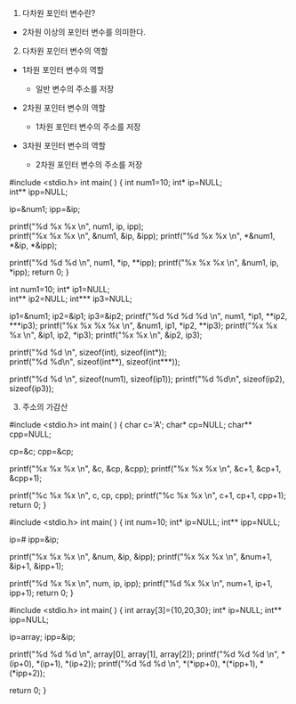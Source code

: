 1. 다차원 포인터 변수란?
- 2차원 이상의 포인터 변수를 의미한다.

2. 다차원 포인터 변수의 역할
- 1차원 포인터 변수의 역할
  - 일반 변수의 주소를 저장

- 2차원 포인터 변수의 역할
  - 1차원 포인터 변수의 주소를 저장
  
- 3차원 포인터 변수의 역할
  - 2차원 포인터 변수의 주소를 저장

#include <stdio.h>
int main( )
{
   int num1=10;
   int* ip=NULL;			
   int** ipp=NULL;		
		
   ip=&num1;
   ipp=&ip;
		
   printf("%d %x %x \n", num1, ip, ipp);		
   printf("%x %x %x \n", &num1, &ip, &ipp);	
   printf("%d %x %x \n", *&num1, *&ip, *&ipp);	
		
   printf("%d %d %d \n", num1, *ip, **ipp);	
   printf("%x %x %x \n", &num1, ip, *ipp);	return 0;
}

   int num1=10;
   int* ip1=NULL;	
   int** ip2=NULL;
   int*** ip3=NULL;
		
   ip1=&num1;
   ip2=&ip1;
   ip3=&ip2;
   printf("%d %d %d %d \n", num1, *ip1, **ip2, ***ip3);
   printf("%x %x %x %x \n", &num1, ip1, *ip2, **ip3);
   printf("%x %x %x \n", &ip1, ip2, *ip3);
   printf("%x %x \n", &ip2, ip3);	
			
   printf("%d %d \n", sizeof(int), sizeof(int*));	
   printf("%d %d\n", sizeof(int**), sizeof(int***));
		
   printf("%d %d \n", sizeof(num1), sizeof(ip1));
   printf("%d %d\n", sizeof(ip2), sizeof(ip3));

3. 주소의 가감산

#include <stdio.h>
int main( )
{
   char c='A';
   char* cp=NULL;
   char** cpp=NULL;
		
   cp=&c;
   cpp=&cp;
		
   printf("%x %x %x \n", &c, &cp, &cpp);
   printf("%x %x %x \n", &c+1, &cp+1, &cpp+1);
		
   printf("%c %x %x \n", c, cp, cpp);
   printf("%c %x %x \n", c+1, cp+1, cpp+1);
   return 0;
}

#include <stdio.h>
int main( )
{
   int num=10;
   int* ip=NULL;
   int** ipp=NULL;
		
   ip=&num;
   ipp=&ip;
		
   printf("%x %x %x \n", &num, &ip, &ipp);
   printf("%x %x %x \n", &num+1, &ip+1, &ipp+1);
			
   printf("%d %x %x \n", num, ip, ipp);
   printf("%d %x %x \n", num+1, ip+1, ipp+1);
   return 0;
}

#include <stdio.h>
int main( )
{
   int array[3]={10,20,30};
   int* ip=NULL;
   int** ipp=NULL;

   ip=array;
   ipp=&ip;
			
   printf("%d %d %d \n", array[0], array[1], array[2]);
   printf("%d %d %d \n", *(ip+0), *(ip+1), *(ip+2));
   printf("%d %d %d \n", *(*ipp+0), *(*ipp+1), *(*ipp+2));

   return 0;
}


